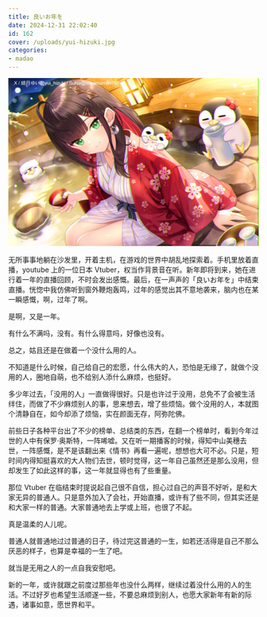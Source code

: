 ```yaml
---
title: 良いお年を
date: 2024-12-31 22:02:40
id: 162
cover: /uploads/yui-hizuki.jpg
categories:
- madao
---
```


![yui-hizuki](/uploads/yui-hizuki.jpg)

无所事事地躺在沙发里，开着主机，在游戏的世界中胡乱地探索着。手机里放着直播，youtube 上的一位日本 Vtuber，权当作背景音在听。新年即将到来，她在进行着一年的直播回顾，不时会发出感慨。最后，在一声声的「良いお年を」中结束直播。恍惚中我仿佛听到窗外鞭炮轰鸣，过年的感觉出其不意地袭来，脑内也在某一瞬感慨，啊，过年了啊。

是啊，又是一年。

有什么不满吗，没有。有什么得意吗，好像也没有。

总之，姑且还是在做着一个没什么用的人。

不知道是什么时候，自己给自己的宏愿，什么伟大的人，恐怕是无缘了，就做个没用的人，圈地自萌，也不给别人添什么麻烦，也挺好。

多少年过去，「没用的人」一直做得很好。只是也许过于没用，总免不了会被生活绊住，而做了不少麻烦别人的事，思来想去，增了些烦恼。做个没用的人，本就图个清静自在，如今却添了烦恼，实在颜面无存，阿弥陀佛。

前些日子各种平台出了不少的榜单、总结类的东西，在翻一个榜单时，看到今年过世的人中有保罗·奥斯特，一阵唏嘘。又在听一期播客的时候，得知中山美穗去世，一阵感慨，是不是该翻出来《情书》再看一遍呢，想想也大可不必。只是，短时间内得知挺喜欢的大人物们去世，顿时觉得，这一年自己虽然还是那么没用，但却发生了如此这样的事，这一年就显得也有了些重量。

那位 Vtuber 在临结束时提说起自己很不自信，担心过自己的声音不好听，是和大家无异的普通人。只是意外加入了会社，开始直播，或许有了些不同，但其实还是和大家一样的普通。大家普通地去上学或上班，也很了不起。

真是温柔的人儿呢。

普通人就普通地过过普通的日子，待过完这普通的一生，如若还活得是自己不那么厌恶的样子，也算是幸福的一生了吧。

就当是无用之人的一点自我安慰吧。

新的一年，或许就跟之前度过那些年也没什么两样，继续过着没什么用的人的生活。不过好歹也希望生活顺遂一些，不要总麻烦到别人，也愿大家新年有新的际遇，诸事如意，愿世界和平。
